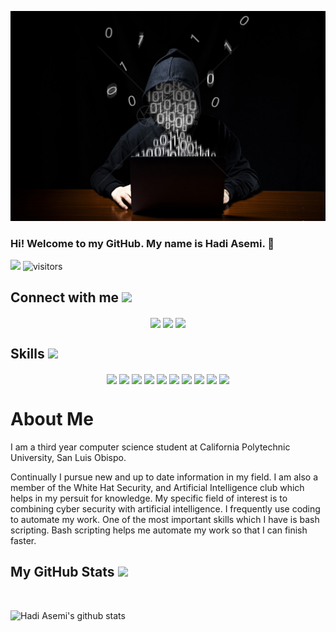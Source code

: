 ![alt README header =150x50](https://raw.githubusercontent.com/dahhd/dahhd/master/assert/my_header_.png)
### Hi! Welcome to my GitHub. My name is Hadi Asemi. 👋

<!--
**Hadiasemi/Hadiasemi** is a ✨ _special_ ✨ repository because its `README.md` (this file) appears on your GitHub profile.

Here are some ideas to get you started:

- 🔭 I’m currently working on ...
- 🌱 I’m currently learning ...
- 👯 I’m looking to collaborate on ...
- 🤔 I’m looking for help with ...
- 💬 Ask me about ...
- 📫 How to reach me: ...
- 😄 Pronouns: ...
- ⚡ Fun fact: ...
-->

![](https://komarev.com/ghpvc/?username=Hadiasemi&color=brightgreen)
![visitors](https://visitor-badge.glitch.me/badge?page_id=Hadiasemi.Hadiasemi)
</p>
<!--<h1><img width = '100px' align= 'center' src="https://github.com/Hadiasemi/Hadiasemi/blob/main/Welcome%20page.gif"/></h1>-->
<!--<div size='20px'> Hi! My name is Hadi Asemi. Welcome to my GitHub Profile :smile: -->
<h2 align=''> Connect with me <img src='https://raw.githubusercontent.com/ShahriarShafin/ShahriarShafin/main/Assets/handshake.gif' width="70px"> </h2>
<p align = 'center'>
<a href = 'https://www.linkedin.com/in/hadiasemi/'> <img width = '44px' align= 'center' src="https://raw.githubusercontent.com/rahulbanerjee26/githubAboutMeGenerator/main/icons/linked-in-alt.svg"/></a> 
<a href = 'http://www.hadiasemi.com/'> <img width = '44px' align= 'center' src="https://raw.githubusercontent.com/rahulbanerjee26/githubAboutMeGenerator/main/icons/portfolio.png"/></a> 
<a href = 'https://www.github.com/Hadiasemi'> <img width = '44px' align= 'center' src="https://raw.githubusercontent.com/rahulbanerjee26/githubAboutMeGenerator/main/icons/github.svg"/></a> 

</p>
<h2 align=''> Skills <img src = "https://media2.giphy.com/media/QssGEmpkyEOhBCb7e1/giphy.gif?cid=ecf05e47a0n3gi1bfqntqmob8g9aid1oyj2wr3ds3mg700bl&rid=giphy.gif" width = 25px> </h2>
<p align = 'center'>
<img width ='44px' align='center' src ='https://raw.githubusercontent.com/rahulbanerjee26/githubAboutMeGenerator/main/icons/c.svg'>
<img width ='44px' align='center' src ='https://raw.githubusercontent.com/rahulbanerjee26/githubAboutMeGenerator/main/icons/java.svg'>
<img width ='44px' align='center' src ='https://raw.githubusercontent.com/rahulbanerjee26/githubAboutMeGenerator/main/icons/python.svg'>
<img width ='44px' align='center' src ='https://raw.githubusercontent.com/rahulbanerjee26/githubAboutMeGenerator/main/icons/reactjs.svg'>
<img width ='44px' align='center' src ='https://raw.githubusercontent.com/rahulbanerjee26/githubAboutMeGenerator/main/icons/flask.svg'>
<img width ='44px' align='center' src ='https://raw.githubusercontent.com/rahulbanerjee26/githubAboutMeGenerator/main/icons/bash.svg'>
<img width ='44px' align='center' src ='https://raw.githubusercontent.com/rahulbanerjee26/githubAboutMeGenerator/main/icons/linux.svg'>
<img width ='44px' align='center' src ='https://raw.githubusercontent.com/rahulbanerjee26/githubAboutMeGenerator/main/icons/mysql.svg'>
<img width ='44px' align='center' src ='https://raw.githubusercontent.com/rahulbanerjee26/githubAboutMeGenerator/main/icons/mongodb.svg'>
<img width ='44px' align='center' src ='https://raw.githubusercontent.com/rahulbanerjee26/githubAboutMeGenerator/main/icons/heroku.svg'>
<br>
</p>
</div>

</p>
<h1> About Me</h1>
<p align="" height='130px'>
I am a third year computer science student at California Polytechnic University, San Luis Obispo.

Continually I pursue new and up to date information in my field. I am also a member of the White Hat Security, and Artificial Intelligence club which helps in my persuit for knowledge. My specific field of interest is to combining cyber security with artificial intelligence. I frequently use coding to automate my work. One of the most important skills which I have is bash scripting. Bash scripting helps me automate my work so that I can finish faster.
</p>
 <h2> My GitHub Stats <img src='https://media1.giphy.com/media/du3J3cXyzhj75IOgvA/giphy.gif?cid=ecf05e47x2g034i9pzwtzzsd3xgg2w9nr94t4tflbbgo3008&rid=giphy.gif' width='25px'> </h2>
 <br>


![Hadi Asemi's github stats](https://github-readme-stats.vercel.app/api?username=Hadiasemi&count_private=true&show_icons=true&theme=radical&include_all_commits=true)

 <br>

<!---![Top Langs](https://github-readme-stats.vercel.app/api/top-langs/?username=Hadiasemi&theme=radical)

<br>


